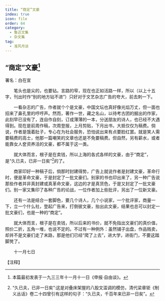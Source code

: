 ```yaml
---
title: “商定”文豪
index: true
icon: file
order: 64
category:
  - 鲁迅文集
  - 杂文集
tag:  
  - 准风月谈
---
```


## “商定”文豪[^①]

署名：白在宣

　　笔头也是尖的，也要钻。言路的窄，现在也正如活路一样，所以（以上十五字，刊出时作“别的地方钻不进”）只好对于文艺杂志广告的夸大，前去刺一下。

　　一看杂志的广告，作者就个个是文豪，中国文坛也真好像光焰万丈，但一面也招来了鼻孔里的哼哼声。然而，著作一世，藏之名山，以待考古团的掘出的作家，此刻早已没有了，连自作自刻，订成薄薄的一本，分送朋友的诗人，也已经不大遇得到。现在是前周作稿，次周登报，上月剪贴，下月出书，大抵仅仅为稿费。倘说，作者是饿着肚子，专心在为社会服务，恐怕说出来有点要脸红罢。就是笑人需要稿费的高士，他那一篇嘲笑的文章也还是不免要稿费。但自然，另有薪水，或者能靠女人奁资养活的文豪，都不属于这一类。

　　就大体而言，根子是在卖钱，所以上海的各式各样的文豪，由于“商定”，是“久已夫，已非一日矣”[^②]的了。

　　商家印好一种稿子后，倘那时封建得势，广告上就说作者是封建文豪，革命行时，便是革命文豪，于是封定了一批文豪们。别家的书也印出来了，另一种广告说那些作者并非真封建或真革命文豪，这边的才是真货色，于是又封定了一批文豪们。别一家又集印了各种广告的论战，一位作者加上些批评，另出了一位新文豪。

　　还有一法是结合一套脚色，要几个诗人，几个小说家，一个批评家，商量一下，立一个什么社，登起广告来，打倒彼文豪，抬出此文豪，结果也总可以封定一批文豪们，也是一种的“商定”。

　　就大体而言，根子是在卖钱，所以后来的书价，就不免指出文豪们的真价值，照价二折，五角一堆，也说不定的。不过有一种例外：虽然铺子出盘，作品贱卖，却并不是文豪们走了末路，那是他们已经“爬了上去”，进大学，进衙门，不要这踏脚凳了。

　　十一月七日

【注释】

[^①]:本篇最初发表于一九三三年十一月十一日《申报·自由谈》。

[^②]:“久已夫，已非一日矣”:这是对叠床架屋的八股文滥调的模仿，清代梁章钜《制义丛话》卷二十四曾引有这样的句子：“久已夫，千百年来已非一日矣”。
